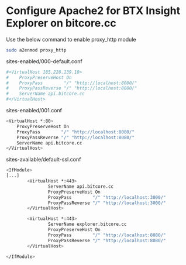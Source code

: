 # Configure Apache2 for BTX Insight Explorer on bitcore.cc

Use the below command to enable proxy_http module
```sh
sudo a2enmod proxy_http
```

sites-enabled/000-default.conf
```sh
#<VirtualHost 185.228.139.10>
#    ProxyPreserveHost On
#    ProxyPass        "/" "http://localhost:8080/"
#    ProxyPassReverse "/" "http://localhost:8080/"
#    ServerName api.bitcore.cc
#</VirtualHost>
```

sites-enabled/001.conf
```sh
<VirtualHost *:80>
    ProxyPreserveHost On
    ProxyPass        "/" "http://localhost:8080/"
    ProxyPassReverse "/" "http://localhost:8080/"
    ServerName api.bitcore.cc
</VirtualHost>
```


sites-available/default-ssl.conf
```sh
<IfModule>
[...]
        <VirtualHost *:443>
                ServerName api.bitcore.cc
                ProxyPreserveHost On
                ProxyPass        "/" "http://localhost:3000/"
                ProxyPassReverse "/" "http://localhost:3000/"
        </VirtualHost>

        <VirtualHost *:443>
                ServerName explorer.bitcore.cc
                ProxyPreserveHost On
                ProxyPass        "/" "http://localhost:8080/"
                ProxyPassReverse "/" "http://localhost:8080/"
        </VirtualHost>

</IfModule>
```

